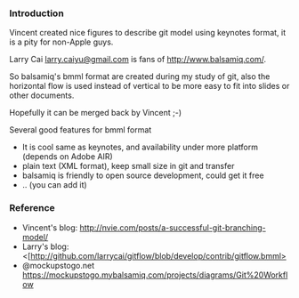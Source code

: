 ### Introduction
Vincent created nice figures to describe git model using keynotes format, it is a pity for non-Apple guys.

Larry Cai <larry.caiyu@gmail.com> is fans of <http://www.balsamiq.com/>.

So balsamiq's bmml format are created during my study of git, also the horizontal flow is used instead of vertical to be more easy to fit into slides or other documents.

Hopefully it can be merged back by Vincent ;-)

Several good features for bmml format

* It is cool same as keynotes, and availability under more platform (depends on Adobe AIR)
* plain text (XML format), keep small size in git and transfer
* balsamiq is friendly to open source development, could get it free
* .. (you can add it)

### Reference
* Vincent's blog: <http://nvie.com/posts/a-successful-git-branching-model/>
* Larry's blog: <[http://github.com/larrycai/gitflow/blob/develop/contrib/gitflow.bmml>
* @mockupstogo.net <https://mockupstogo.mybalsamiq.com/projects/diagrams/Git%20Workflow>
